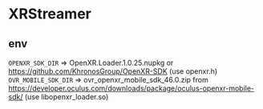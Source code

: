 # XRStreamer

## env

`OPENXR_SDK_DIR` => OpenXR.Loader.1.0.25.nupkg or https://github.com/KhronosGroup/OpenXR-SDK (use openxr.h)
`OVR_MOBILE_SDK_DIR` => ovr_openxr_mobile_sdk_46.0.zip from https://developer.oculus.com/downloads/package/oculus-openxr-mobile-sdk/ (use libopenxr_loader.so)
